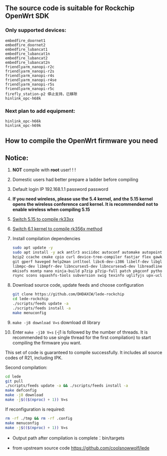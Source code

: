 ## The source code is suitable for Rockchip OpenWrt SDK
### Only supported devices:
```
embedfire_doornet1
embedfire_doornet2
embedfire_lubancat1
embedfire_lubancat1n
embedfire_lubancat2
embedfire_lubancat2n
friendlyarm_nanopi-r2c
friendlyarm_nanopi-r2s
friendlyarm_nanopi-r4s
friendlyarm_nanopi-r4se
friendlyarm_nanopi-r5s
friendlyarm_nanopi-r5c
firefly_station-p2 停止支持，已移除
hinlink_opc-h68k
```

### Next plan to add equipment:
```
hinlink_opc-h66k
hinlink_opc-h69k
```
How to compile the OpenWrt firmware you need
-
Notice:
-
1. **NOT** compile with **root** user! ! !
2. Domestic users had better prepare a ladder before compiling
3. Default login IP 192.168.1.1 password password
4. **If you need wireless, please use the 5.4 kernel, and the 5.15 kernel opens the wireless conference card kernel. It is recommended not to enable wireless when compiling 5.15**
5. [Switch 5.15 to compile rk33xx](https://github.com/DHDAXCW/lede-rockchip/blob/stable/linux5.15.md)
6. [Switch 6.1 kernel to compile rk356x method](https://github.com/DHDAXCW/lede-rockchip/blob/stable/linux6.x.md)

2. Install compilation dependencies

   ```bash
   sudo apt update -y
   sudo apt install -y ack antlr3 asciidoc autoconf automake autopoint binutils bison build-essential \
   bzip2 ccache cmake cpio curl device-tree-compiler fastjar flex gawk gettext gcc-multilib g++-multilib \
   git gperf haveged help2man intltool libc6-dev-i386 libelf-dev libglib2.0-dev libgmp3-dev libltdl-dev vpnc \
   libmpc-dev libmpfr-dev libncurses5-dev libncursesw5-dev libreadline-dev libssl-dev libtool lrzsz aria2 lib32gcc-s1 \
   mkisofs msmtp nano ninja-build p7zip p7zip-full patch pkgconf python2.7 python3 python3-pip libpython3-dev qemu-utils \
   rsync scons squashfs-tools subversion swig texinfo uglifyjs upx-ucl unzip vim wget xmlto xxd zlib1g-dev libfuse-dev
   ```

3. Download source code, update feeds and choose configuration

   ```bash
   git clone https://github.com/DHDAXCW/lede-rockchip
   cd lede-rockchip
   ./scripts/feeds update -a
   ./scripts/feeds install -a
   make menuconfig
   ```

5. `make -j8 download V=s` download dl library

6. Enter `make -j10 V=s` (-j1 is followed by the number of threads. It is recommended to use single thread for the first compilation) to start compiling the firmware you want.

This set of code is guaranteed to compile successfully. It includes all source codes of R21, including IPK.

Second compilation:
```bash
cd lede
git pull
./scripts/feeds update -a && ./scripts/feeds install -a
make defconfig
make -j8 download
make -j$(($(nproc) + 1)) V=s
```

If reconfiguration is required:
```bash
rm -rf ./tmp && rm -rf .config
make menuconfig
make -j$(($(nproc) + 1)) V=s
```

- Output path after compilation is complete：bin/targets

- from upstream source code https://github.com/coolsnowwolf/lede

